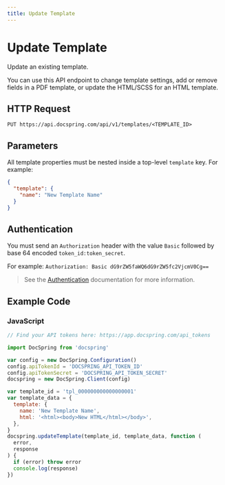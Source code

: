 ```yaml
---
title: Update Template
---
```


# Update Template

Update an existing template.

You can use this API endpoint to change template settings, add or remove fields in a PDF template,
or update the HTML/SCSS for an HTML template.

## HTTP Request

`PUT https://api.docspring.com/api/v1/templates/<TEMPLATE_ID>`

## Parameters

All template properties must be nested inside a top-level `template` key. For example:

```json
{
  "template": {
    "name": "New Template Name"
  }
}
```

## Authentication

You must send an `Authorization` header with the value `Basic` followed by base 64 encoded `token_id:token_secret`.

For example: `Authorization: Basic dG9rZW5faWQ6dG9rZW5fc2VjcmV0Cg==`

> See the [Authentication](../install-api-client/authentication) documentation for more information.

## Example Code

### JavaScript

```javascript
// Find your API tokens here: https://app.docspring.com/api_tokens

import DocSpring from 'docspring'

var config = new DocSpring.Configuration()
config.apiTokenId = 'DOCSPRING_API_TOKEN_ID'
config.apiTokenSecret = 'DOCSPRING_API_TOKEN_SECRET'
docspring = new DocSpring.Client(config)

var template_id = 'tpl_000000000000000001'
var template_data = {
  template: {
    name: 'New Template Name',
    html: '<html><body>New HTML</html></body>',
  },
}
docspring.updateTemplate(template_id, template_data, function (
  error,
  response
) {
  if (error) throw error
  console.log(response)
})
```